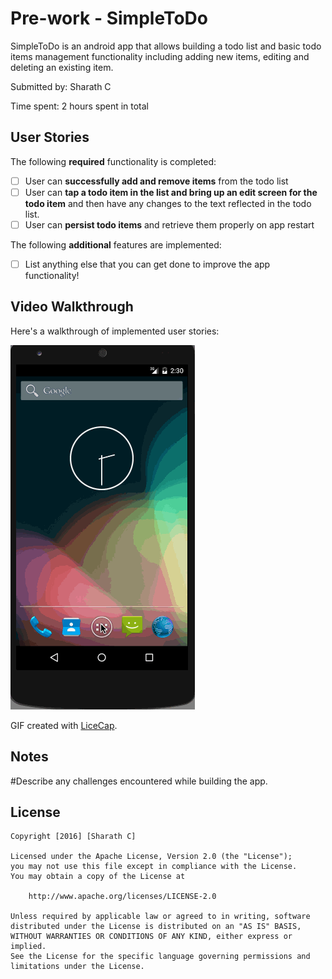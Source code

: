 
# Pre-work - SimpleToDo

SimpleToDo is an android app that allows building a todo list and basic todo items management functionality including adding new items, editing and deleting an existing item.

Submitted by: Sharath C

Time spent: 2 hours spent in total

## User Stories

The following **required** functionality is completed:

* [ ] User can **successfully add and remove items** from the todo list
* [ ] User can **tap a todo item in the list and bring up an edit screen for the todo item** and then have any changes to the text reflected in the todo list.
* [ ] User can **persist todo items** and retrieve them properly on app restart

The following **additional** features are implemented:

* [ ] List anything else that you can get done to improve the app functionality!

## Video Walkthrough

Here's a walkthrough of implemented user stories:

![Alt text](demo.gif?raw=true "Demo")

GIF created with [LiceCap](http://www.cockos.com/licecap/).

## Notes

#Describe any challenges encountered while building the app.

## License

    Copyright [2016] [Sharath C]

    Licensed under the Apache License, Version 2.0 (the "License");
    you may not use this file except in compliance with the License.
    You may obtain a copy of the License at

        http://www.apache.org/licenses/LICENSE-2.0

    Unless required by applicable law or agreed to in writing, software
    distributed under the License is distributed on an "AS IS" BASIS,
    WITHOUT WARRANTIES OR CONDITIONS OF ANY KIND, either express or implied.
    See the License for the specific language governing permissions and
    limitations under the License.



